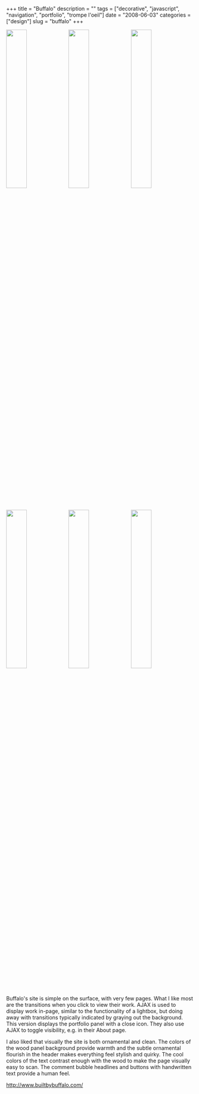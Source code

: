 +++
title = "Buffalo"
description = ""
tags = ["decorative", "javascript", "navigation", "portfolio", "trompe l'oeil"]
date = "2008-06-03"
categories = ["design"]
slug = "buffalo"
+++


<div id="screens-thumbs" class="clearfix mt1-5">
<a href="//media.konigi.com/design/buffalo-1.jpg" class="group" rel="group"><img src="//media.konigi.com/design/buffalo-1.png" alt="" class="thumb" style="width: 33%; max-width: 33%;padding: 0 1px 1px 0" /></a><a href="//media.konigi.com/design/buffalo-2.jpg" class="group" rel="group"><img src="//media.konigi.com/design/buffalo-2.png" alt="" class="thumb" style="width: 33%; max-width: 33%;padding: 0 1px 1px 0" /></a><a href="//media.konigi.com/design/buffalo-3.jpg" class="group" rel="group"><img src="//media.konigi.com/design/buffalo-3.png" alt="" class="thumb" style="width: 33%; max-width: 33%;padding: 0 1px 1px 0" /></a><a href="//media.konigi.com/design/buffalo-4.jpg" class="group" rel="group"><img src="//media.konigi.com/design/buffalo-4.png" alt="" class="thumb" style="width: 33%; max-width: 33%;padding: 0 1px 1px 0" /></a><a href="//media.konigi.com/design/buffalo-5.jpg" class="group" rel="group"><img src="//media.konigi.com/design/buffalo-5.png" alt="" class="thumb" style="width: 33%; max-width: 33%;padding: 0 1px 1px 0" /></a><a href="//media.konigi.com/design/buffalo-6.jpg" class="group" rel="group"><img src="//media.konigi.com/design/buffalo-6.png" alt="" class="thumb" style="width: 33%; max-width: 33%;padding: 0 1px 1px 0" /></a>
</div>   
<p>Buffalo's site is simple on the surface, with very few pages. What I like most are the transitions when you click to view their work. AJAX is used to display work in-page, similar to the functionality of a lightbox, but doing away with transitions typically indicated by graying out the background. This version displays the portfolio panel with a close icon. They also use AJAX to toggle visibility, e.g. in their About page. </p>
<p>I also liked that visually the site is both ornamental and clean. The colors of the wood panel background provide warmth and the subtle ornamental flourish in the header makes everything feel stylish and quirky. The cool colors of the text contrast enough with the wood to make the page visually easy to scan. The comment bubble headlines and buttons with handwritten text provide a human feel.</p>
<p><a href="http://www.builtbybuffalo.com/">http://www.builtbybuffalo.com/</a></p>  
